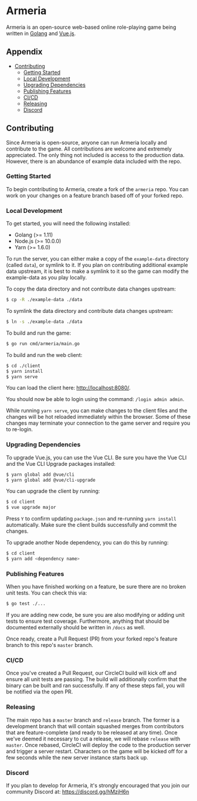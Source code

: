 # Armeria

Armeria is an open-source web-based online role-playing game being written in [Golang](https://golang.org/)
and [Vue.js](https://vuejs.org/).

## Appendix

* [Contributing](#contributing)
    * [Getting Started](#getting-started)
    * [Local Development](#local-development)
    * [Upgrading Dependencies](#upgrading-dependencies)
    * [Publishing Features](#publishing-features)
    * [CI/CD](#cicd)
    * [Releasing](#releasing)
    * [Discord](#discord)

## Contributing

Since Armeria is open-source, anyone can run Armeria locally and contribute to the game. All contributions are welcome
and extremely appreciated. The only thing not included is access to the production data. However, there is an
abundance of example data included with the repo.

### Getting Started

To begin contributing to Armeria, create a fork of the `armeria` repo. You can work on your changes on a feature
branch based off of your forked repo.

### Local Development

To get started, you will need the following installed:

* Golang (>= 1.11)
* Node.js (>= 10.0.0)
* Yarn (>= 1.6.0)

To run the server, you can either make  a copy of the `example-data` directory (called `data`), or symlink to it. If
you plan on contributing additional example data upstream, it is best to make a symlink to it so the game can modify
the example-data as you play locally.

To copy the data directory and not contribute data changes upstream:

```bash
$ cp -R ./example-data ./data
```

To symlink the data directory and contribute data changes upstream:

```bash
$ ln -s ./example-data ./data
```

To build and run the game:

```bash
$ go run cmd/armeria/main.go
```

To build and run the web client:

```bash
$ cd ./client
$ yarn install
$ yarn serve
```

You can load the client here: [http://localhost:8080/](http://localhost:8080/).

You should now be able to login using the command: `/login admin admin`.

While running `yarn serve`, you can make changes to the client files and the changes will be hot reloaded immediately
within the browser. Some of these changes may terminate your connection to the game server and require you to re-login.

### Upgrading Dependencies

To upgrade Vue.js, you can use the Vue CLI. Be sure you have the Vue CLI and the Vue CLI Upgrade packages installed:

```bash
$ yarn global add @vue/cli
$ yarn global add @vue/cli-upgrade
```

You can upgrade the client by running:

```bash
$ cd client
$ vue upgrade major
```

Press `Y` to confirm updating `package.json` and re-running `yarn install` automatically. Make sure the client builds
successfully and commit the changes.

To upgrade another Node dependency, you can do this by running:

```bash
$ cd client
$ yarn add <dependency name>
```

### Publishing Features

When you have finished working on a feature, be sure there are no broken unit tests. You can check this via:

```bash
$ go test ./...
```

If you are adding new code, be sure you are also modifying or adding unit tests to ensure test coverage. Furthermore,
anything that should be documented externally should be written in `/docs` as well.

Once ready, create a Pull Request (PR) from your forked repo's feature branch to this repo's `master` branch.

### CI/CD

Once you've created a Pull Request, our CircleCI build will kick off and ensure all unit tests are passing. The build
will additionally confirm that the binary can be built and ran successfully. If any of these steps fail, you will be
notified via the open PR.

### Releasing

The main repo has a `master` branch and `release` branch. The former is a development branch that will contain squashed
merges from contributors that are feature-complete (and ready to be released at any time). Once we've deemed it
necessary to cut a release, we will rebase `release` with `master`. Once rebased, CircleCI will deploy the code to the
production server and trigger a server restart. Characters on the game will be kicked off for a few seconds while the
new server instance starts back up.

### Discord

If you plan to develop for Armeria, it's strongly encouraged that you join our community Discord
at: https://discord.gg/hMzjH6n